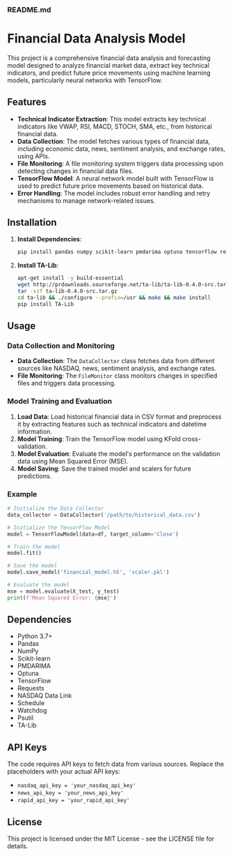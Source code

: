 ### README.md

# Financial Data Analysis Model

This project is a comprehensive financial data analysis and forecasting model designed to analyze financial market data, extract key technical indicators, and predict future price movements using machine learning models, particularly neural networks with TensorFlow.

## Features

- **Technical Indicator Extraction**: This model extracts key technical indicators like VWAP, RSI, MACD, STOCH, SMA, etc., from historical financial data.
- **Data Collection**: The model fetches various types of financial data, including economic data, news, sentiment analysis, and exchange rates, using APIs.
- **File Monitoring**: A file monitoring system triggers data processing upon detecting changes in financial data files.
- **TensorFlow Model**: A neural network model built with TensorFlow is used to predict future price movements based on historical data.
- **Error Handling**: The model includes robust error handling and retry mechanisms to manage network-related issues.

## Installation

1. **Install Dependencies**:
    ```bash
    pip install pandas numpy scikit-learn pmdarima optuna tensorflow requests nasdaq-data-link schedule watchdog psutil
    ```

2. **Install TA-Lib**:
    ```bash
    apt-get install -y build-essential
    wget http://prdownloads.sourceforge.net/ta-lib/ta-lib-0.4.0-src.tar.gz
    tar -xzf ta-lib-0.4.0-src.tar.gz
    cd ta-lib && ./configure --prefix=/usr && make && make install
    pip install TA-Lib
    ```

## Usage

### Data Collection and Monitoring

- **Data Collection**: The `DataCollector` class fetches data from different sources like NASDAQ, news, sentiment analysis, and exchange rates.
- **File Monitoring**: The `FileMonitor` class monitors changes in specified files and triggers data processing.

### Model Training and Evaluation

1. **Load Data**: Load historical financial data in CSV format and preprocess it by extracting features such as technical indicators and datetime information.
2. **Model Training**: Train the TensorFlow model using KFold cross-validation.
3. **Model Evaluation**: Evaluate the model's performance on the validation data using Mean Squared Error (MSE).
4. **Model Saving**: Save the trained model and scalers for future predictions.

### Example

```python
# Initialize the Data Collector
data_collector = DataCollector('/path/to/historical_data.csv')

# Initialize the TensorFlow Model
model = TensorFlowModel(data=df, target_column='Close')

# Train the model
model.fit()

# Save the model
model.save_model('financial_model.h5', 'scaler.pkl')

# Evaluate the model
mse = model.evaluate(X_test, y_test)
print(f'Mean Squared Error: {mse}')
```

## Dependencies

- Python 3.7+
- Pandas
- NumPy
- Scikit-learn
- PMDARIMA
- Optuna
- TensorFlow
- Requests
- NASDAQ Data Link
- Schedule
- Watchdog
- Psutil
- TA-Lib

## API Keys

The code requires API keys to fetch data from various sources. Replace the placeholders with your actual API keys:

- `nasdaq_api_key = 'your_nasdaq_api_key'`
- `news_api_key = 'your_news_api_key'`
- `rapid_api_key = 'your_rapid_api_key'`

## License

This project is licensed under the MIT License - see the LICENSE file for details.



